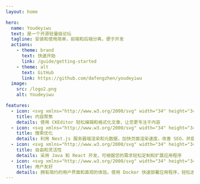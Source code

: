```yaml
---
layout: home

hero:
  name: Youdeyiwu
  text: 是一个开源轻量级论坛
  tagline: 安装和使用简单，前端和后端分离，便于开发
  actions:
    - theme: brand
      text: 快速开始
      link: /guide/getting-started
    - theme: alt
      text: GitHub
      link: https://github.com/dafengzhen/youdeyiwu
  image:
    src: /logo2.png
    alt: Youdeyiwu

features:
  - icon: <svg xmlns="http://www.w3.org/2000/svg" width="34" height="34" viewBox="0 0 24 24"><path fill="#fc5bb6" d="M21 12a1 1 0 0 0-1 1v6a1 1 0 0 1-1 1H5a1 1 0 0 1-1-1V5a1 1 0 0 1 1-1h6a1 1 0 0 0 0-2H5a3 3 0 0 0-3 3v14a3 3 0 0 0 3 3h14a3 3 0 0 0 3-3v-6a1 1 0 0 0-1-1m-15 .76V17a1 1 0 0 0 1 1h4.24a1 1 0 0 0 .71-.29l6.92-6.93L21.71 8a1 1 0 0 0 0-1.42l-4.24-4.29a1 1 0 0 0-1.42 0l-2.82 2.83l-6.94 6.93a1 1 0 0 0-.29.71m10.76-8.35l2.83 2.83l-1.42 1.42l-2.83-2.83ZM8 13.17l5.93-5.93l2.83 2.83L10.83 16H8Z"/></svg>
    title: 内容聚焦
    details: 使用 CKEditor 轻松编辑和格式化文章，让您更专注于内容
  - icon: <svg xmlns="http://www.w3.org/2000/svg" width="34" height="34" viewBox="0 0 24 24"><path fill="#bd35fe" d="M8 3a7 7 0 0 0 0 14h1.07a7.06 7.06 0 0 1 0-2H8A5 5 0 0 1 8 5h8a5 5 0 0 1 4.9 6a7.021 7.021 0 0 1 1.426 2A7 7 0 0 0 16 3zm8 10a3 3 0 1 0 0 6a3 3 0 0 0 0-6m-5 3a5 5 0 1 1 9.172 2.757l2.535 2.536l-1.414 1.414l-2.536-2.535A5 5 0 0 1 11 16"/></svg>
    title: 搜索优化
    details: 利用 Next.js 服务器端渲染和元数据，加快页面渲染速度，改善 SEO，并提供更好的用户体验
  - icon: <svg xmlns="http://www.w3.org/2000/svg" width="34" height="34" viewBox="0 0 24 24"><path fill="#41b883" d="m17.025 21l-.3-1.5q-.3-.125-.562-.262t-.538-.338l-1.45.45l-1-1.7l1.15-1q-.05-.3-.05-.65t.05-.65l-1.15-1l1-1.7l1.45.45q.275-.2.538-.337t.562-.263l.3-1.5h2l.3 1.5q.3.125.563.263t.537.337l1.45-.45l1 1.7l-1.15 1q.05.3.05.65t-.05.65l1.15 1l-1 1.7l-1.45-.45q-.275.2-.537.338t-.563.262l-.3 1.5zM3 20V2h18v7.65q-.475-.225-.975-.363T19 9.076V4H5v9h4.2q.225.675.75 1.175t1.175.7q-.225 1.35.063 2.675T12.275 20zm15.025-2q.825 0 1.413-.587T20.025 16q0-.825-.587-1.412T18.025 14q-.825 0-1.412.588T16.025 16q0 .825.588 1.413t1.412.587"/></svg>
    title: 自由和灵活性
    details: 采用 Java 和 React 开发，可根据您的需求轻松定制和扩展应用程序
  - icon: <svg xmlns="http://www.w3.org/2000/svg" width="34" height="34" viewBox="0 0 256 256"><path fill="#60a9fe" d="M152 224a8 8 0 0 1-8 8h-32a8 8 0 0 1 0-16h32a8 8 0 0 1 8 8m71.62-68.17l-12.36 55.63a16 16 0 0 1-25.51 9.11L158.51 200h-61l-27.26 20.57a16 16 0 0 1-25.51-9.11l-12.36-55.63a16.09 16.09 0 0 1 3.32-13.71l28.56-34.26a123.07 123.07 0 0 1 8.57-36.67c12.9-32.34 36-52.63 45.37-59.85a16 16 0 0 1 19.6 0c9.34 7.22 32.47 27.51 45.37 59.85a123.07 123.07 0 0 1 8.57 36.67l28.56 34.26a16.09 16.09 0 0 1 3.32 13.71m-139.23 34q-16.11-29.33-19.56-57.67L48 152.36L60.36 208l.18-.13ZM140 100a12 12 0 1 0-12 12a12 12 0 0 0 12-12m68 52.36l-16.83-20.2q-3.42 28.28-19.56 57.69l23.85 18l.18.13Z"/></svg>
    title: 用户友好
    details: 拥有简约的用户界面和直观的体验。使用 Docker 快速部署应用程序，轻松进行设置和更新
---
```


<style>
:root {
  --vp-home-hero-name-color: transparent;
  --vp-home-hero-name-background: linear-gradient(to right bottom, #ff0592, #ff2599, #fe36a0, #fe43a7, #fd4eae, #fd5db5, #fe6bbc, #fe78c2, #ff8bcb, #ff9dd3, #ffaedb, #ffbee3);

  --vp-home-hero-image-background-image: linear-gradient(to right top, #fff6fb, #ffecf7, #ffe1f2, #ffd7ee, #ffcce9, #ffc0e4, #ffb4df, #ffa8d9, #ff97d1, #fe84c8, #fd71bf, #fc5bb6);
  --vp-home-hero-image-filter: blur(44px);
}

@media (min-width: 640px) {
  :root {
    --vp-home-hero-image-filter: blur(56px);
  }
}

@media (min-width: 960px) {
  :root {
    --vp-home-hero-image-filter: blur(68px);
  }
}
</style>
